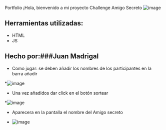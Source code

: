  Portfolio ¡Hola, bienvenido a mi proyecto Challenge Amigo Secreto
![image](https://github.com/user-attachments/assets/3f2ac60b-863e-4014-83c6-d8af3d1384d7)


 
## Herramientas utilizadas:
* HTML
* JS
## Hecho por:###Juan Madrigal


* Como jugar: se deben añadir los nombres de los participantes en la barra añadir

*![image](https://github.com/user-attachments/assets/a73451fe-6024-48d8-a99c-fc545db77b5d)
 

* Una vez añadidos dar click en el botón sortear

*![image](https://github.com/user-attachments/assets/bed2f9b4-c583-4979-87ce-8325692c8913)

* Aparecera en la pantalla el nombre del Amigo secreto

* ![image](https://github.com/user-attachments/assets/0a31a2c6-827a-4753-aa88-0a54b079ed0f)


